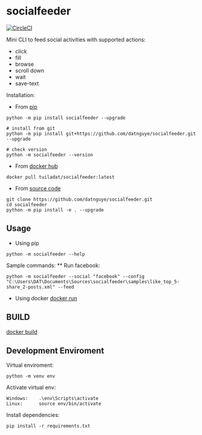 # socialfeeder
[![CircleCI](https://circleci.com/gh/datnguye/socialfeeder.svg?style=svg)](https://circleci.com/gh/datnguye/socialfeeder)

Mini CLI to feed social activities with supported actions:
* click
* fill
* browse
* scroll down
* wait
* save-text

Installation:
* From [pip](https://pypi.org/project/socialfeeder/) 
```
python -m pip install socialfeeder --upgrade

# install from git
python -m pip install git+https://github.com/datnguye/socialfeeder.git --upgrade

# check version
python -m socialfeeder --version
```

* From [docker hub](https://hub.docker.com/r/tuiladat/socialfeeder)
```
docker pull tuiladat/socialfeeder:latest
```

* From [source code](https://github.com/datnguye/socialfeeder)
```
git clone https://github.com/datnguye/socialfeeder.git
cd socialfeeder
python -m pip install -e . --upgrade
```

## Usage
* Using pip
```
python -m socialfeeder --help
```

Sample commands:
** Run facebook:
```
python -m socialfeeder --social "facebook" --config "C:\Users\DAT\Documents\Sources\socialfeeder\samples\like_top_5-share_2-posts.xml" --feed
```

* Using docker
[docker run](Docker.md#run-containter)


## BUILD
[docker build](Docker.md)

## Development Enviroment
Virtual enviroment:
```
python -m venv env
```

Activate virtual env:
```
Windows: 	.\env\Scripts\activate
Linux:		source env/bin/activate
```

Install dependencies:
```
pip install -r requirements.txt
```


